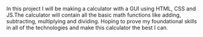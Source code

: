 In this project I will be making a calculator with a GUI using HTML, CSS and JS.The calculator will contain all the basic math functions like adding, subtracting, multiplying and dividing. Hoping to prove my foundational skills in all of the technologies and make this calculator the best I can.
